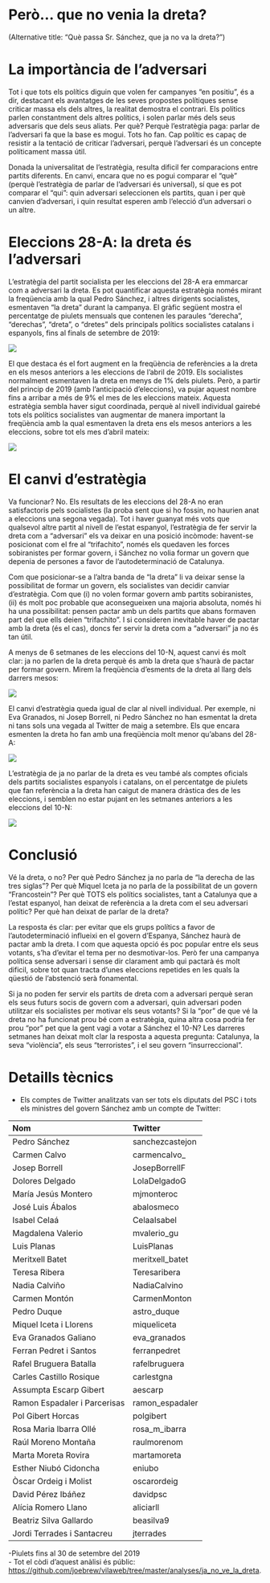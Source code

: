Però… que no venia la dreta?
================

(Alternative title: “Què passa Sr. Sánchez, que ja no va la dreta?”)

# La importància de l’adversari

Tot i que tots els polítics diguin que volen fer campanyes “en positiu”,
és a dir, destacant els avantatges de les seves propostes polítiques
sense criticar massa els dels altres, la realitat demostra el contrari.
Els polítics parlen constantment dels altres polítics, i solen parlar
més dels seus adversaris que dels seus aliats. Per què? Perquè
l’estratègia paga: parlar de l’adversari fa que la base es mogui.
Tots ho fan. Cap polític es capaç de resistir a la tentació de criticar
l’adversari, perquè l’adversari és un concepte políticament massa útil.

Donada la universalitat de l’estratègia, resulta dificil fer
comparacions entre partits diferents. En canvi, encara que no es pogui
comparar el “què” (perquè l’estratègia de parlar de l’adversari és
universal), sí que es pot comparar el “qui”: quin adversari seleccionen
els partits, quan i per què canvien d’adversari, i quin resultat esperen
amb l’elecció d’un adversari o un altre.

# Eleccions 28-A: la dreta és l’adversari

L’estratègia del partit socialista per les eleccions del 28-A era
emmarcar com a adversari la dreta. Es pot quantificar aquesta estratègia
només mirant la freqüencia amb la qual Pedro Sánchez, i altres dirigents
socialistes, esmentaven “la dreta” durant la campanya. El gràfic següent
mostra el percentatge de piulets mensuals que contenen les paraules
“derecha”, “derechas”, “dreta”, o “dretes” dels principals polítics
socialistes catalans i espanyols, fins al finals de setembre de 2019:

![](figures/unnamed-chunk-2-1.png)<!-- -->

El que destaca és el fort augment en la freqüència de referències a la
dreta en els mesos anteriors a les eleccions de l’abril de 2019. Els
socialistes normalment esmentaven la dreta en menys de 1% dels piulets.
Però, a partir del princip de 2019 (amb l’anticipació d’eleccions), va
pujar aquest nombre fins a arribar a més de 9% el mes de les eleccions
mateix. Aquesta estratègia sembla haver sigut coordinada, perquè al
nivell individual gairebé tots els polítics socialistes van augmentar de
manera important la freqüència amb la qual esmentaven la dreta ens els
mesos anteriors a les eleccions, sobre tot els mes d’abril mateix:

![](figures/unnamed-chunk-3-1.png)<!-- -->

# El canvi d’estratègia

Va funcionar? No. Els resultats de les eleccions del 28-A no eran
satisfactoris pels socialistes (la proba sent que si ho fossin, no
haurien anat a eleccions una segona vegada). Tot i haver guanyat més
vots que qualsevol altre partit al nivell de l’estat espanyol,
l’estratègia de fer servir la dreta com a “adversari” els va deixar
en una posició incòmode: havent-se posicionat com el fre al
“trifachito”, només els quedaven les forces sobiranistes per formar
govern, i Sánchez no volia formar un govern que depenia de persones a
favor de l’autodeterminació de Catalunya.

Com que posicionar-se a l’altra banda de “la dreta” li va deixar sense
la possibilitat de formar un govern, els socialistes van decidir canviar
d’estratègia. Com que (i) no volen formar govern amb partits
sobiranistes, (ii) és molt poc probable que aconsegueixen una majoria
absoluta, només hi ha una possibilitat: pensen pactar amb un dels
partits que abans formaven part del que ells deien “trifachito”. I si
consideren inevitable haver de pactar amb la dreta (és el cas), doncs
fer servir la dreta com a “adversari” ja no és tan útil.

A menys de 6 setmanes de les eleccions del 10-N, aquest canvi és molt
clar: ja no parlen de la dreta perquè és amb la dreta que s’haurà de
pactar per formar govern. Mirem la freqüència d’esments de la dreta al
llarg dels darrers mesos:

![](figures/unnamed-chunk-4-1.png)<!-- -->

El canvi d’estratègia queda igual de clar al nivell individual. Per
exemple, ni Eva Granados, ni Josep Borrell, ni Pedro Sánchez no han
esmentat la dreta ni tans sols una vegada al Twitter de maig a setembre.
Els que encara esmenten la dreta ho fan amb una freqüència molt menor
qu’abans del 28-A:

![](figures/unnamed-chunk-5-1.png)<!-- -->

L’estratègia de ja no parlar de la dreta es veu també als comptes
oficials dels partits socialistes espanyols i catalans, on el
percentatge de piulets que fan referència a la dreta han caigut de
manera dràstica des de les eleccions, i semblen no estar pujant en les
setmanes anteriors a les eleccions del 10-N:

![](figures/unnamed-chunk-6-1.png)<!-- -->

# Conclusió

Vé la dreta, o no? Per què Pedro Sánchez ja no parla de “la derecha de
las tres siglas”? Per què Miquel Iceta ja no parla de la possibilitat de
un govern “Francostein”? Per què TOTS els polítics socialistes, tant a
Catalunya que a l’estat espanyol, han deixat de referència a la dreta
com el seu adversari polític? Per què han deixat de parlar de la dreta?

La resposta és clar: per evitar que els grups polítics a favor de
l’autodeterminació influeixi en el govern d’Espanya, Sánchez haurà de
pactar amb la dreta. I com que aquesta opció és poc popular entre els
seus votants, s’ha d’evitar el tema per no desmotivar-los. Però fer una
campanya política sense adversari i sense dir clarament amb qui pactarà
és molt dificil, sobre tot quan tracta d’unes eleccions repetides en
les quals la qüestió de l’abstenció serà fonamental.

Si ja no poden fer servir els partits de dreta com a adversari perquè
seran els seus futurs socis de govern com a adversari, quin adversari
poden utilitzar els socialistes per motivar els seus votants? Si la
“por” de que vé la dreta no ha funcionat prou bé com a estratègia,
quina altra cosa podria fer prou “por” pet que la gent vagi a votar a
Sánchez el 10-N? Les darreres setmanes han deixat molt clar la resposta
a aquesta pregunta: Catalunya, la seva “violència”, els seus
“terroristes”, i el seu govern “insurreccional”.

# Detaills tècnics

  - Els comptes de Twitter analitzats van ser tots els diputats del PSC
    i tots els ministres del govern Sánchez amb un compte de Twitter:

| Nom                          | Twitter          |
| :--------------------------- | :--------------- |
| Pedro Sánchez                | sanchezcastejon  |
| Carmen Calvo                 | carmencalvo\_    |
| Josep Borrell                | JosepBorrellF    |
| Dolores Delgado              | LolaDelgadoG     |
| María Jesús Montero          | mjmonteroc       |
| José Luis Ábalos             | abalosmeco       |
| Isabel Celaá                 | CelaaIsabel      |
| Magdalena Valerio            | mvalerio\_gu     |
| Luis Planas                  | LuisPlanas       |
| Meritxell Batet              | meritxell\_batet |
| Teresa Ribera                | Teresaribera     |
| Nadia Calviño                | NadiaCalvino     |
| Carmen Montón                | CarmenMonton     |
| Pedro Duque                  | astro\_duque     |
| Miquel Iceta i Llorens       | miqueliceta      |
| Eva Granados Galiano         | eva\_granados    |
| Ferran Pedret i Santos       | ferranpedret     |
| Rafel Bruguera Batalla       | rafelbruguera    |
| Carles Castillo Rosique      | carlestgna       |
| Assumpta Escarp Gibert       | aescarp          |
| Ramon Espadaler i Parcerisas | ramon\_espadaler |
| Pol Gibert Horcas            | polgibert        |
| Rosa Maria Ibarra Ollé       | rosa\_m\_ibarra  |
| Raúl Moreno Montaña          | raulmorenom      |
| Marta Moreta Rovira          | martamoreta      |
| Esther Niubó Cidoncha        | eniubo           |
| Òscar Ordeig i Molist        | oscarordeig      |
| David Pérez Ibáñez           | davidpsc         |
| Alícia Romero Llano          | aliciarll        |
| Beatriz Silva Gallardo       | beasilva9        |
| Jordi Terrades i Santacreu   | jterrades        |

\-Piulets fins al 30 de setembre del 2019  
\- Tot el còdi d’aquest anàlisi és públic:
<https://github.com/joebrew/vilaweb/tree/master/analyses/ja_no_ve_la_dreta>.
